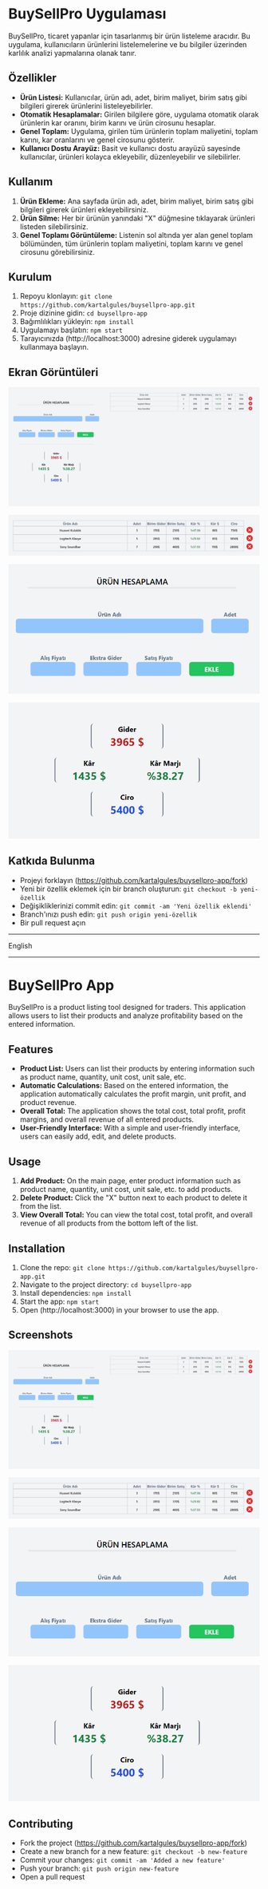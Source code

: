 # BuySellPro Uygulaması

BuySellPro, ticaret yapanlar için tasarlanmış bir ürün listeleme aracıdır. Bu uygulama, kullanıcıların ürünlerini listelemelerine ve bu bilgiler üzerinden karlılık analizi yapmalarına olanak tanır.

## Özellikler

- **Ürün Listesi:** Kullanıcılar, ürün adı, adet, birim maliyet, birim satış gibi bilgileri girerek ürünlerini listeleyebilirler.
- **Otomatik Hesaplamalar:** Girilen bilgilere göre, uygulama otomatik olarak ürünlerin kar oranını, birim karını ve ürün cirosunu hesaplar.
- **Genel Toplam:** Uygulama, girilen tüm ürünlerin toplam maliyetini, toplam karını, kar oranlarını ve genel cirosunu gösterir.
- **Kullanıcı Dostu Arayüz:** Basit ve kullanıcı dostu arayüzü sayesinde kullanıcılar, ürünleri kolayca ekleyebilir, düzenleyebilir ve silebilirler.

## Kullanım

1. **Ürün Ekleme:** Ana sayfada ürün adı, adet, birim maliyet, birim satış gibi bilgileri girerek ürünleri ekleyebilirsiniz.
2. **Ürün Silme:** Her bir ürünün yanındaki "X" düğmesine tıklayarak ürünleri listeden silebilirsiniz.
3. **Genel Toplamı Görüntüleme:** Listenin sol altında yer alan genel toplam bölümünden, tüm ürünlerin toplam maliyetini, toplam karını ve genel cirosunu görebilirsiniz.

## Kurulum

1. Repoyu klonlayın: `git clone https://github.com/kartalgules/buysellpro-app.git`
2. Proje dizinine gidin: `cd buysellpro-app`
3. Bağımlılıkları yükleyin: `npm install`
4. Uygulamayı başlatın: `npm start`
5. Tarayıcınızda (http://localhost:3000) adresine giderek uygulamayı kullanmaya başlayın.

## Ekran Görüntüleri

![Ana Ekran](https://github.com/kartalgules/BuySellPro/blob/main/assets/Ana%20Ekran.png)

![Ürün Listesi](https://github.com/kartalgules/BuySellPro/blob/main/assets/Liste.png)

![Ürün Ekleme Formu](https://github.com/kartalgules/BuySellPro/blob/main/assets/%C3%9Cr%C3%BCn%20Ekleme%20Formu.png)

![Genel Toplam](https://github.com/kartalgules/BuySellPro/blob/main/assets/Genel%20Toplam.png)

## Katkıda Bulunma

- Projeyi forklayın (https://github.com/kartalgules/buysellpro-app/fork)
- Yeni bir özellik eklemek için bir branch oluşturun: `git checkout -b yeni-özellik`
- Değişikliklerinizi commit edin: `git commit -am 'Yeni özellik eklendi'`
- Branch'ınızı push edin: `git push origin yeni-özellik`
- Bir pull request açın

<hr>
                                      English
<hr>

# BuySellPro App

BuySellPro is a product listing tool designed for traders. This application allows users to list their products and analyze profitability based on the entered information.

## Features

- **Product List:** Users can list their products by entering information such as product name, quantity, unit cost, unit sale, etc.
- **Automatic Calculations:** Based on the entered information, the application automatically calculates the profit margin, unit profit, and product revenue.
- **Overall Total:** The application shows the total cost, total profit, profit margins, and overall revenue of all entered products.
- **User-Friendly Interface:** With a simple and user-friendly interface, users can easily add, edit, and delete products.

## Usage

1. **Add Product:** On the main page, enter product information such as product name, quantity, unit cost, unit sale, etc. to add products.
2. **Delete Product:** Click the "X" button next to each product to delete it from the list.
3. **View Overall Total:** You can view the total cost, total profit, and overall revenue of all products from the bottom left of the list.

## Installation

1. Clone the repo: `git clone https://github.com/kartalgules/buysellpro-app.git`
2. Navigate to the project directory: `cd buysellpro-app`
3. Install dependencies: `npm install`
4. Start the app: `npm start`
5. Open (http://localhost:3000) in your browser to use the app.

## Screenshots

![Home Screen](https://github.com/kartalgules/BuySellPro/blob/main/assets/Ana%20Ekran.png)

![Product List](https://github.com/kartalgules/BuySellPro/blob/main/assets/Liste.png)

![Add Product Form](https://github.com/kartalgules/BuySellPro/blob/main/assets/%C3%9Cr%C3%BCn%20Ekleme%20Formu.png)

![Overall Total](https://github.com/kartalgules/BuySellPro/blob/main/assets/Genel%20Toplam.png)

## Contributing

- Fork the project (https://github.com/kartalgules/buysellpro-app/fork)
- Create a new branch for a new feature: `git checkout -b new-feature`
- Commit your changes: `git commit -am 'Added a new feature'`
- Push your branch: `git push origin new-feature`
- Open a pull request

